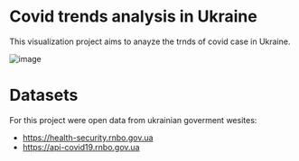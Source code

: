 # Covid trends analysis in Ukraine

This visualization project aims to anayze the trnds of covid case in Ukraine.

![image](https://user-images.githubusercontent.com/26994378/147298759-a8e0fabf-1ef8-4a1e-9583-37c85c569c8e.png)

# Datasets

For this project were open data from ukrainian goverment wesites: 

- https://health-security.rnbo.gov.ua
- https://api-covid19.rnbo.gov.ua

